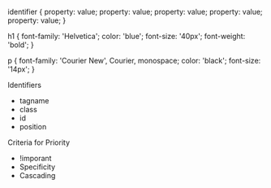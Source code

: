 identifier {
    property: value;
    property: value;
    property: value;
    property: value;
    property: value;
}


h1 {
    font-family: 'Helvetica';
    color: 'blue';
    font-size: '40px';
    font-weight: 'bold';
}

p {
    font-family: 'Courier New', Courier, monospace;
    color: 'black';
    font-size: '14px';
}



Identifiers
- tagname
- class
- id
- position


Criteria for Priority
- !imporant
- Specificity
- Cascading